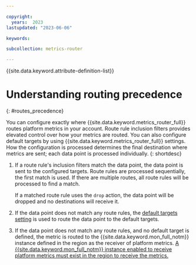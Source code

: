 ```yaml
---

copyright:
  years:  2023
lastupdated: "2023-06-06"

keywords:

subcollection: metrics-router

---
```


{{site.data.keyword.attribute-definition-list}}

# Understanding routing precedence
{: #routes_precedence}

You can configure exactly where {{site.data.keyword.metrics_router_full}} routes platform metrics in your account. Route rule inclusion filters provides elevated control over how your metrics are routed. You can also configure default targets by using {{site.data.keyword.metrics_router_full}} settings. How the configuration is processed determines the final destination where metrics are sent; each data point is processed individually.
{: shortdesc}

1. If a route rule's inclusion filters match the data point, the data point is sent to the configured targets. Route rules are processed sequentially, the first match is used. If there are multiple routes, all route rules will be processed to find a match.

    If a matched route rule uses the `drop` action, the data point will be dropped and no destinations will receive it.

2. If the data point does not match any route rules, the [default targets setting](/docs/metrics-router?topic=metrics-router-target-default) is used to route the data point to the default targets.

3. If the data point does not match any route rules, and no default target is defined, the metric is routed to the {{site.data.keyword.mon_full_notm}} instance defined in the region as the receiver of platform metrics. [A {{site.data.keyword.mon_full_notm}} instance enabled to receive platform metrics must exist in the region to receive the metrics.](/docs/monitoring?topic=monitoring-platform_metrics_enabling)
